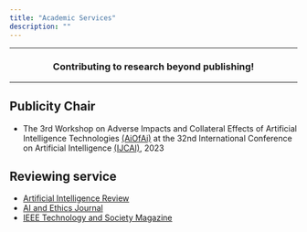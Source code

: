 ```yaml
---
title: "Academic Services"
description: ""
---
```

---

<h3 style="text-align: center;">Contributing to research beyond publishing!</h3>

---

## Publicity Chair <br>
  * The 3rd Workshop on Adverse Impacts and Collateral Effects of Artificial Intelligence Technologies [(AiOfAi)](https://sites.google.com/view/aiofai2023/home) at the 32nd International Conference on Artificial Intelligence [(IJCAI)](https://ijcai-23.org/), 2023



## Reviewing service <br>
* [Artificial Intelligence Review](https://link.springer.com/journal/10462)
* [AI and Ethics Journal](https://link.springer.com/journal/43681)
* [IEEE Technology and Society Magazine](https://ieeexplore.ieee.org/xpl/RecentIssue.jsp?punumber=44)
